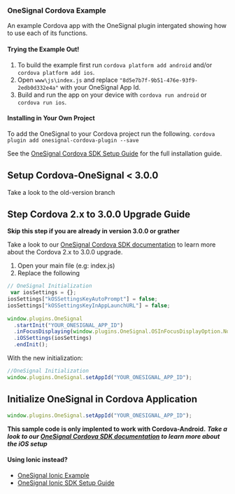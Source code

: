 ### OneSignal Cordova Example
An example Cordova app with the OneSignal plugin intergated showing how to use each of its functions.

#### Trying the Example Out!
1. To build the example first run `cordova platform add android` and/or `cordova platform add ios`.
2. Open `www\js\index.js` and replace `"8d5e7b7f-9b51-476e-93f9-2edb0d332e4a"` with your OneSignal App Id.
3. Build and run the app on your device with `cordova run android` or `cordova run ios`.

#### Installing in Your Own Project
To add the OneSignal to your Cordova project run the following.
`cordova plugin add onesignal-cordova-plugin --save`

See the [OneSignal Cordova SDK Setup Guide](https://documentation.onesignal.com/docs/cordova-sdk-setup) for the full installation guide.

## Setup Cordova-OneSignal < 3.0.0
Take a look to the old-version branch

## Step Cordova 2.x to 3.0.0 Upgrade Guide

**Skip this step if you are already in version 3.0.0 or grather**

Take a look to our [OneSignal Cordova SDK documentation](https://documentation.onesignal.com/docs/step-by-step-cordova-2x-to-300-upgrade-guide) to learn more about the Cordova 2.x to 3.0.0 upgrade.

1. Open your main file (e.g: index.js)
2. Replace the following

```javascript
// OneSignal Initialization
 var iosSettings = {};
iosSettings["kOSSettingsKeyAutoPrompt"] = false;
iosSettings["kOSSettingsKeyInAppLaunchURL"] = false;
               
window.plugins.OneSignal
  .startInit("YOUR_ONESIGNAL_APP_ID")
  .inFocusDisplaying(window.plugins.OneSignal.OSInFocusDisplayOption.Notification)
  .iOSSettings(iosSettings)
  .endInit();
```
With the new initialization:
```javascript
//OneSignal Initialization
window.plugins.OneSignal.setAppId("YOUR_ONESIGNAL_APP_ID");
```

## Initialize OneSignal in Cordova Application
```javascript
window.plugins.OneSignal.setAppId("YOUR_ONESIGNAL_APP_ID");
```
**This sample code is only implented to work with Cordova-Android.**
***Take a look to our [OneSignal Cordova SDK documentation](https://documentation.onesignal.com/docs/step-by-step-cordova-2x-to-300-upgrade-guide) to learn more about the iOS setup***

#### Using Ionic instead?
* [OneSignal Ionic Example](https://github.com/OneSignal/OneSignal-Ionic-Example)
* [OneSignal Ionic SDK Setup Guide](https://documentation.onesignal.com/docs/ionic-sdk-setup)
